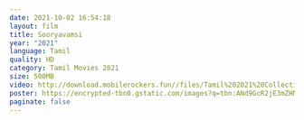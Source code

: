 ```yaml
---
date: 2021-10-02 16:54:18
layout: film
title: Sooryavamsi
year: "2021"
language: Tamil
quality: HD
category: Tamil Movies 2021
size: 500MB
video: http://download.mobilerockers.fun//files/Tamil%202021%20Collection/Sooryavamsi%20(2021)/Sooryavamsi%20(2021)%20Full%20Movies/Sooryavamsi%20(2021)%20HDRip/Sooryavamsi%20(2021)%20HDRip%20Single%20Part.mp4
poster: https://encrypted-tbn0.gstatic.com/images?q=tbn:ANd9GcR2jE3mZHNZ_Fc_6AHQORVaA20UpAsrIqYL2g&usqp=CAU
paginate: false
---
```

